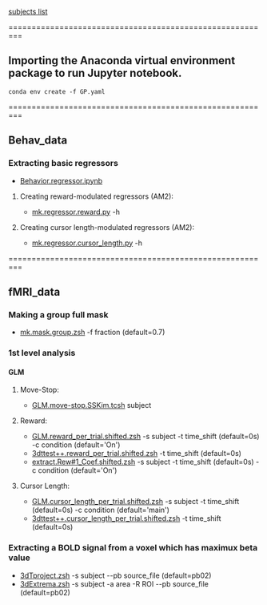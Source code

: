 [subjects list]()

=========================================================

## Importing the Anaconda virtual environment package to run Jupyter notebook.
```
conda env create -f GP.yaml
```

=========================================================

## Behav_data

### Extracting basic regressors
- [Behavior.regressor.ipynb](https://github.com/psb629/labs/blob/master/GL/scripts/Behavior.regressor.ipynb)

1. Creating reward-modulated regressors (AM2):

	- [mk.regressor.reward.py](https://github.com/psb629/labs/blob/master/GL/scripts/mk.regressor.reward.py) -h

2. Creating cursor length-modulated regressors (AM2):

	- [mk.regressor.cursor_length.py](https://github.com/psb629/labs/blob/master/GL/scripts/mk.regressor.cursor_length.py) -h

=========================================================

## fMRI_data

### Making a group full mask
- [mk.mask.group.zsh](https://github.com/psb629/labs/blob/master/GL/scripts/mk.mask.group.zsh) -f fraction (default=0.7)

### 1st level analysis
#### GLM
1. Move-Stop:

	- [GLM.move-stop.SSKim.tcsh](https://github.com/psb629/labs/blob/master/GL/scripts/GLM.move-stop.SSKim.tcsh) subject

2. Reward:

	- [GLM.reward_per_trial.shifted.zsh](https://github.com/psb629/labs/blob/master/GL/scripts/GLM.reward_per_trial.shifted.zsh) -s subject -t time_shift (default=0s) -c condition (default='On')
	- [3dttest++.reward_per_trial.shifted.zsh](https://github.com/psb629/labs/blob/master/GL/scripts/3dttest++.reward_per_trial.shifted.zsh) -t time_shift (default=0s)
	- [extract.Rew#1_Coef.shifted.zsh](https://github.com/psb629/labs/blob/master/GL/scripts/extract.Rew#1_Coef.shifted.zsh)  -s subject -t time_shift (default=0s) -c condition (default='On')

2. Cursor Length:

	- [GLM.cursor_length_per_trial.shifted.zsh](https://github.com/psb629/labs/blob/master/GL/scripts/GLM.cursor_length_per_trial.shifted.zsh) -s subject -t time_shift (default=0s) -c condition (default='main')
	- [3dttest++.cursor_length_per_trial.shifted.zsh](https://github.com/psb629/labs/blob/master/GL/scripts/3dttest++.cursor_length_per_trial.shifted.zsh) -t time_shift (default=0s)

### Extracting a BOLD signal from a voxel which has maximux beta value
- [3dTproject.zsh](https://github.com/psb629/labs/blob/master/GL/scripts/3dTproject.zsh) -s subject --pb source_file (default=pb02)
- [3dExtrema.zsh](https://github.com/psb629/labs/blob/master/GL/scripts/3dExtrema.zsh) -s subject -a area -R ROI --pb source_file (default=pb02)

